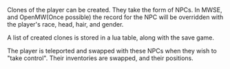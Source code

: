 Clones of the player can be created. They take the form of NPCs. In MWSE, and OpenMW(Once possible) the record for the NPC will be overridden with the player's race, head, hair, and gender.

A list of created clones is stored in a lua table, along with the save game.

The player is teleported and swapped with these NPCs when they wish to "take control". Their inventories are swapped, and their positions.


